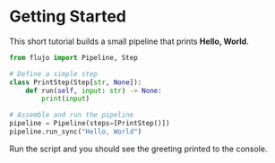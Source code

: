 # Getting Started

This short tutorial builds a small pipeline that prints **Hello, World**.

```python
from flujo import Pipeline, Step

# Define a simple step
class PrintStep(Step[str, None]):
    def run(self, input: str) -> None:
        print(input)

# Assemble and run the pipeline
pipeline = Pipeline(steps=[PrintStep()])
pipeline.run_sync("Hello, World")
```

Run the script and you should see the greeting printed to the console.
